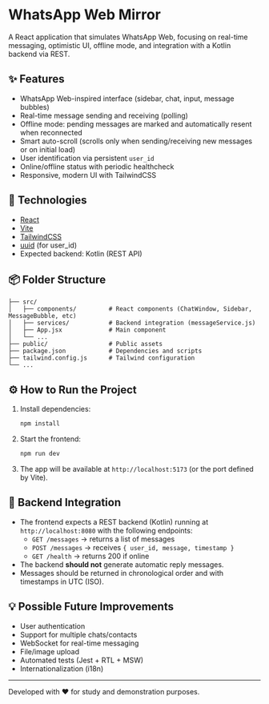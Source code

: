 # WhatsApp Web Mirror

A React application that simulates WhatsApp Web, focusing on real-time messaging, optimistic UI, offline mode, and integration with a Kotlin backend via REST.

## ✨ Features
- WhatsApp Web-inspired interface (sidebar, chat, input, message bubbles)
- Real-time message sending and receiving (polling)
- Offline mode: pending messages are marked and automatically resent when reconnected
- Smart auto-scroll (scrolls only when sending/receiving new messages or on initial load)
- User identification via persistent `user_id`
- Online/offline status with periodic healthcheck
- Responsive, modern UI with TailwindCSS

## 🚀 Technologies
- [React](https://react.dev/)
- [Vite](https://vitejs.dev/)
- [TailwindCSS](https://tailwindcss.com/)
- [uuid](https://www.npmjs.com/package/uuid) (for user_id)
- Expected backend: Kotlin (REST API)

## 📦 Folder Structure
```
├── src/
│   ├── components/         # React components (ChatWindow, Sidebar, MessageBubble, etc)
│   ├── services/           # Backend integration (messageService.js)
│   ├── App.jsx             # Main component
│   └── ...
├── public/                 # Public assets
├── package.json            # Dependencies and scripts
├── tailwind.config.js      # Tailwind configuration
└── ...
```

## ⚙️ How to Run the Project
1. Install dependencies:
   ```bash
   npm install
   ```
2. Start the frontend:
   ```bash
   npm run dev
   ```
3. The app will be available at `http://localhost:5173` (or the port defined by Vite).

## 🔗 Backend Integration
- The frontend expects a REST backend (Kotlin) running at `http://localhost:8080` with the following endpoints:
  - `GET /messages` → returns a list of messages
  - `POST /messages` → receives `{ user_id, message, timestamp }`
  - `GET /health` → returns 200 if online
- The backend **should not** generate automatic reply messages.
- Messages should be returned in chronological order and with timestamps in UTC (ISO).

## 💡 Possible Future Improvements
- User authentication
- Support for multiple chats/contacts
- WebSocket for real-time messaging
- File/image upload
- Automated tests (Jest + RTL + MSW)
- Internationalization (i18n)

---

Developed with ❤️ for study and demonstration purposes.

